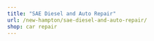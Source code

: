 ```yaml
---
title: "SAE Diesel and Auto Repair"
url: /new-hampton/sae-diesel-and-auto-repair/
shop: car repair
---
```

